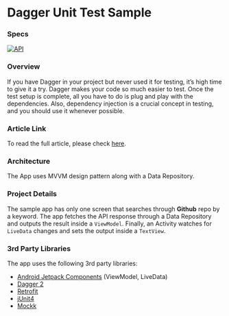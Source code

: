 # Dagger Unit Test Sample

### Specs

[![API](https://img.shields.io/badge/API-16%2B-orange.svg?style=flat)](https://android-arsenal.com/api?level=16)

### Overview

If you have Dagger in your project but never used it for testing, it’s high time to give it a try. Dagger makes your code so much easier to test. Once the test setup is complete, all you have to do is plug and play with the dependencies. Also, dependency injection is a crucial concept in testing, and you should use it whenever possible.

### Article Link

To read the full article, please check [here](https://prokash-sarkar.medium.com/).

### Architecture

The App uses MVVM design pattern along with a Data Repository.

### Project Details

The sample app has only one screen that searches through **Github** repo by a keyword. The app fetches the API response through a Data Repository and outputs the result inside a ```ViewModel```. Finally, an Activity watches for ```LiveData``` changes and sets the output inside a ```TextView```.

### 3rd Party Libraries

The app uses the following 3rd party libraries:

  - [Android Jetpack Components](https://developer.android.com/jetpack) (ViewModel, LiveData)
  - [Dagger 2](https://github.com/google/dagger)
  - [Retrofit](https://square.github.io/retrofit/)
  - [jUnit4](https://junit.org/junit4/)
  - [Mockk](https://mockk.io/)